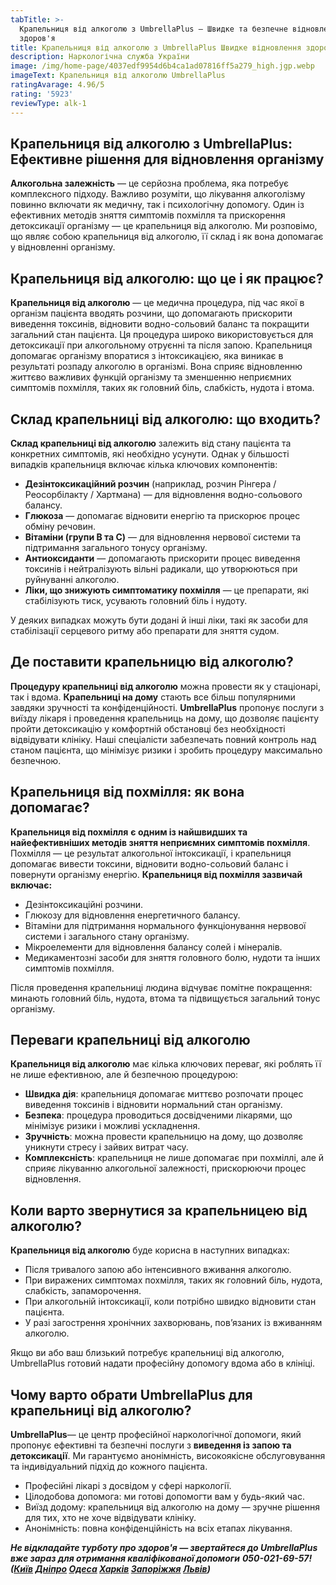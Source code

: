 ```yaml
---
tabTitle: >-
  Крапельниця від алкоголю з UmbrellaPlus — Швидке та безпечне відновлення
  здоров'я
title: Крапельниця від алкоголю з UmbrellaPlus Швидке відновлення здоров'я
description: Наркологічна служба України
image: /img/home-page/4037edf9954d6b4ca1ad07816ff5a279_high.jgp.webp
imageText: Крапельниця від алкоголю UmbrellaPlus
ratingAvarage: 4.96/5
rating: '5923'
reviewType: alk-1
---
```


## Крапельниця від алкоголю з UmbrellaPlus: Ефективне рішення для відновлення організму

**Алкогольна залежність** — це серйозна проблема, яка потребує комплексного підходу. Важливо розуміти, що лікування алкоголізму повинно включати як медичну, так і психологічну допомогу. Один із ефективних методів зняття симптомів похмілля та прискорення детоксикації організму — це крапельниця від алкоголю. Ми розповімо, що являє собою крапельниця від алкоголю, її склад і як вона допомагає у відновленні організму.

## Крапельниця від алкоголю: що це і як працює?

**Крапельниця від алкоголю** — це медична процедура, під час якої в організм пацієнта вводять розчини, що допомагають прискорити виведення токсинів, відновити водно-сольовий баланс та покращити загальний стан пацієнта. Ця процедура широко використовується для детоксикації при алкогольному отруєнні та після запою. Крапельниця допомагає організму впоратися з інтоксикацією, яка виникає в результаті розпаду алкоголю в організмі. Вона сприяє відновленню життєво важливих функцій організму та зменшенню неприємних симптомів похмілля, таких як головний біль, слабкість, нудота і втома.

## Склад крапельниці від алкоголю: що входить?

**Склад крапельниці від алкоголю** залежить від стану пацієнта та конкретних симптомів, які необхідно усунути. Однак у більшості випадків крапельниця включає кілька ключових компонентів:

* **Дезінтоксикаційний розчин** (наприклад, розчин Рінгера / Реосорбілакту / Хартмана) — для відновлення водно-сольового балансу.
* **Глюкоза** — допомагає відновити енергію та прискорює процес обміну речовин.
* **Вітаміни (групи B та C)** — для відновлення нервової системи та підтримання загального тонусу організму.
* **Антиоксиданти** — допомагають прискорити процес виведення токсинів і нейтралізують вільні радикали, що утворюються при руйнуванні алкоголю.
* **Ліки, що знижують симптоматику похмілля** — це препарати, які стабілізують тиск, усувають головний біль і нудоту.

У деяких випадках можуть бути додані й інші ліки, такі як засоби для стабілізації серцевого ритму або препарати для зняття судом.

## Де поставити крапельницю від алкоголю?

**Процедуру крапельниці від алкоголю** можна провести як у стаціонарі, так і вдома. **Крапельниці на дому** стають все більш популярними завдяки зручності та конфіденційності. **UmbrellaPlus** пропонує послуги з виїзду лікаря і проведення крапельниць на дому, що дозволяє пацієнту пройти детоксикацію у комфортній обстановці без необхідності відвідувати клініку. Наші спеціалісти забезпечать повний контроль над станом пацієнта, що мінімізує ризики і зробить процедуру максимально безпечною.

## Крапельниця від похмілля: як вона допомагає?

**Крапельниця від похмілля** **є одним із найшвидших та найефективніших методів зняття неприємних симптомів похмілля**. Похмілля — це результат алкогольної інтоксикації, і крапельниця допомагає вивести токсини, відновити водно-сольовий баланс і повернути організму енергію. **Крапельниця від похмілля зазвичай включає:**

* Дезінтоксикаційні розчини.
* Глюкозу для відновлення енергетичного балансу.
* Вітаміни для підтримання нормального функціонування нервової системи і загального стану організму.
* Мікроелементи для відновлення балансу солей і мінералів.
* Медикаментозні засоби для зняття головного болю, нудоти та інших симптомів похмілля.

Після проведення крапельниці людина відчуває помітне покращення: минають головний біль, нудота, втома та підвищується загальний тонус організму.

## Переваги крапельниці від алкоголю

**Крапельниця від алкоголю** має кілька ключових переваг, які роблять її не лише ефективною, але й безпечною процедурою:

* **Швидка дія**: крапельниця допомагає миттєво розпочати процес виведення токсинів і відновити нормальний стан організму.
* **Безпека**: процедура проводиться досвідченими лікарями, що мінімізує ризики і можливі ускладнення.
* **Зручність**: можна провести крапельницю на дому, що дозволяє уникнути стресу і зайвих витрат часу.
* **Комплексність**: крапельниця не лише допомагає при похміллі, але й сприяє лікуванню алкогольної залежності, прискорюючи процес відновлення.

## Коли варто звернутися за крапельницею від алкоголю?

**Крапельниця від алкоголю** буде корисна в наступних випадках:

* Після тривалого запою або інтенсивного вживання алкоголю.
* При виражених симптомах похмілля, таких як головний біль, нудота, слабкість, запаморочення.
* При алкогольній інтоксикації, коли потрібно швидко відновити стан пацієнта.
* У разі загострення хронічних захворювань, пов’язаних із вживанням алкоголю.

Якщо ви або ваш близький потребує крапельниці від алкоголю, UmbrellaPlus готовий надати професійну допомогу вдома або в клініці.

## Чому варто обрати UmbrellaPlus для крапельниці від алкоголю?

**UmbrellaPlus**— це центр професійної наркологічної допомоги, який пропонує ефективні та безпечні послуги з **виведення із запою та детоксикації**. Ми гарантуємо анонімність, високоякісне обслуговування та індивідуальний підхід до кожного пацієнта.

* Професійні лікарі з досвідом у сфері наркології.
* Цілодобова допомога: ми готові допомогти вам у будь-який час.
* Виїзд додому: крапельниця від алкоголю на дому — зручне рішення для тих, хто не хоче відвідувати клініку.
* Анонімність: повна конфіденційність на всіх етапах лікування.

***Не відкладайте турботу про здоров'я — звертайтеся до UmbrellaPlus вже зараз для отримання кваліфікованої допомоги*** ***050-021-69-57! ([Київ](https://umbrella-plus.com.ua/uk/kiev/) [Дніпро](https://umbrella-plus.com.ua/uk/dnepr/) [Одеса](https://umbrella-plus.com.ua/uk/lechenie-alc/) [Харків](https://umbrella-plus.com.ua/uk/kharkiv/) [Запоріжжя](https://umbrella-plus.com.ua/uk/zaporozie/) [Львів](https://umbrella-plus.com.ua/uk/lviv/))***
